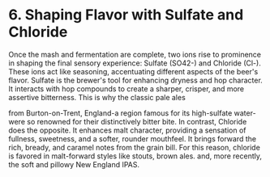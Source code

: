 # 6. Shaping Flavor with Sulfate and Chloride

Once the mash and fermentation are complete, two ions rise to prominence in shaping
 the final sensory experience: Sulfate (SO42-) and Chloride (Cl-).
These ions act like
 seasoning, accentuating different aspects of the beer's flavor.
Sulfate is the brewer's
 tool for enhancing dryness and hop character.
It interacts with hop compounds to
 create a sharper, crisper, and more assertive bitterness.
This is why the classic pale ales

from Burton-on-Trent, England-a region famous for its high-sulfate water-were so
 renowned for their distinctively bitter bite.
In contrast, Chloride does the opposite. It
 enhances malt character, providing a sensation of fullness, sweetness, and a softer,
 rounder mouthfeel.
It brings forward the rich, bready, and caramel notes from the grain
 bill.
For this reason, chloride is favored in malt-forward styles like stouts, brown ales.
and, more recently, the soft and pillowy New England IPAS.
